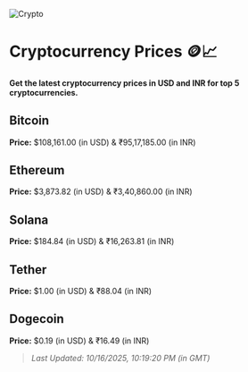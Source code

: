 
![Crypto](https://www.techguide.com.au/wp-content/uploads/2020/11/crypto3.jpeg)

# Cryptocurrency Prices 🪙📈

#### Get the latest cryptocurrency prices in USD and INR for top 5 cryptocurrencies.

## Bitcoin

**Price:** $108,161.00 (in USD) & ₹95,17,185.00 (in INR)

## Ethereum

**Price:** $3,873.82 (in USD) & ₹3,40,860.00 (in INR)

## Solana

**Price:** $184.84 (in USD) & ₹16,263.81 (in INR)

## Tether

**Price:** $1.00 (in USD) & ₹88.04 (in INR)

## Dogecoin

**Price:** $0.19 (in USD) & ₹16.49 (in INR)

> _Last Updated: 10/16/2025, 10:19:20 PM (in GMT)_
